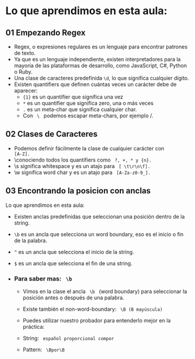 # Lo que aprendimos en esta aula:

## 01 Empezando Regex

- Regex, o expresiones regulares es un lenguaje para encontrar  patrones de texto.
- Ya que es un lenguaje independiente, existen interpretadores para la mayoría de las plataformas de desarrollo, como JavaScript, C#, Python o Ruby.
- Una clase de caracteres predefinida <code>\d</code>, lo que significa cualquier dígito.
- Existen quantifiers que definen cuántas veces un carácter debe de aparecer:
    - <code>{1}</code> es un quantifier que significa una vez
    - <code>\*</code> es un quantifier que significa zero, una o más veces
    - <code>.</code> es un meta-char que significa cualquier char.
    - Con <code> \ </code> podemos escapar meta-chars, por ejemplo /.

## 02 Clases de Caracteres

- Podemos definir fácilmente la clase de cualquier carácter con <code> [A-Z]. </code>
- \conociendo todos los quantifiers como <code> ?, +, * y {n}. </code>
- \s significa whitespace y es un atajo para <code> [ \t\r\n\f]. </code>
- \w significa word char y es un atajo para <code> [A-Za-z0-9_]. </code>


## 03 Encontrando la posicion con anclas

Lo que aprendimos en esta aula:

- Existen anclas predefinidas que seleccionan una posición dentro de la string.
- <code>\b</code> es un ancla que selecciona un word boundary, eso es el inicio o fin de la palabra.
- <code>^</code> es un ancla que selecciona el inicio de la string.
- <code>$</code> es un ancla que selecciona el fin de una string.

- ### Para saber mas: <code> \\b </code>

  - Vimos en la clase el ancla <code> \b </code> (word boundary) para seleccionar la posición antes o después de una palabra.

  - Existe también el non-word-boundary: <code> \B (B mayúscula) </code>

  - Puedes utilizar nuestro probador para entenderlo mejor en la práctica:

  - String: <code> español proporcional compor </code>

  - Pattern: <code> \Bpor\B </code>